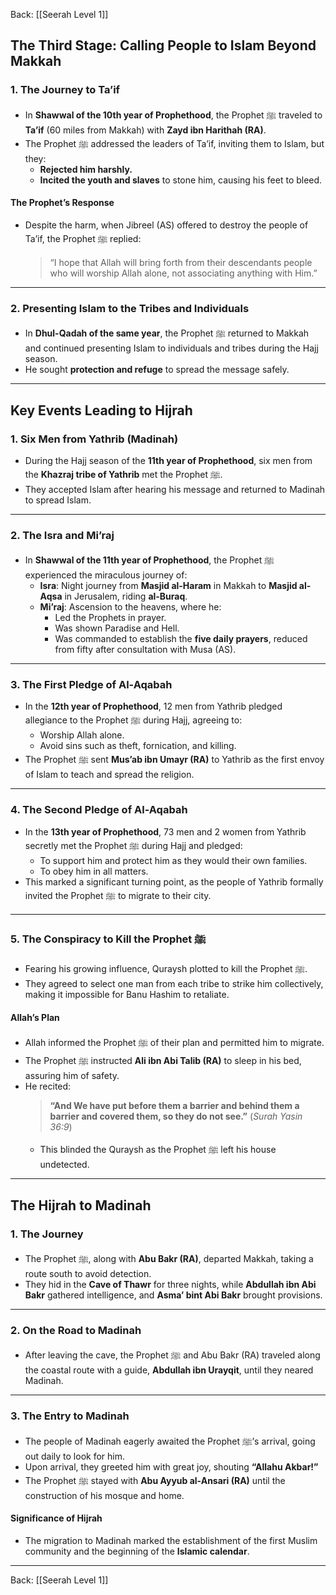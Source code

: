 Back: [[Seerah Level 1]]

## **The Third Stage: Calling People to Islam Beyond Makkah**  

### **1. The Journey to Ta’if**  
- In **Shawwal of the 10th year of Prophethood**, the Prophet ﷺ traveled to **Ta’if** (60 miles from Makkah) with **Zayd ibn Harithah (RA)**.  
- The Prophet ﷺ addressed the leaders of Ta’if, inviting them to Islam, but they:  
  - **Rejected him harshly.**  
  - **Incited the youth and slaves** to stone him, causing his feet to bleed.  

#### **The Prophet’s Response**  
- Despite the harm, when Jibreel (AS) offered to destroy the people of Ta’if, the Prophet ﷺ replied:  
  > “I hope that Allah will bring forth from their descendants people who will worship Allah alone, not associating anything with Him.”

---

### **2. Presenting Islam to the Tribes and Individuals**  
- In **Dhul-Qadah of the same year**, the Prophet ﷺ returned to Makkah and continued presenting Islam to individuals and tribes during the Hajj season.  
- He sought **protection and refuge** to spread the message safely.  

---

## **Key Events Leading to Hijrah**  

### **1. Six Men from Yathrib (Madinah)**  
- During the Hajj season of the **11th year of Prophethood**, six men from the **Khazraj tribe of Yathrib** met the Prophet ﷺ.  
- They accepted Islam after hearing his message and returned to Madinah to spread Islam.  

---

### **2. The Isra and Mi’raj**  
- In **Shawwal of the 11th year of Prophethood**, the Prophet ﷺ experienced the miraculous journey of:  
  - **Isra**: Night journey from **Masjid al-Haram** in Makkah to **Masjid al-Aqsa** in Jerusalem, riding **al-Buraq**.  
  - **Mi’raj**: Ascension to the heavens, where he:  
    - Led the Prophets in prayer.  
    - Was shown Paradise and Hell.  
    - Was commanded to establish the **five daily prayers**, reduced from fifty after consultation with Musa (AS).  

---

### **3. The First Pledge of Al-Aqabah**  
- In the **12th year of Prophethood**, 12 men from Yathrib pledged allegiance to the Prophet ﷺ during Hajj, agreeing to:  
  - Worship Allah alone.  
  - Avoid sins such as theft, fornication, and killing.  
- The Prophet ﷺ sent **Mus’ab ibn Umayr (RA)** to Yathrib as the first envoy of Islam to teach and spread the religion.

---

### **4. The Second Pledge of Al-Aqabah**  
- In the **13th year of Prophethood**, 73 men and 2 women from Yathrib secretly met the Prophet ﷺ during Hajj and pledged:  
  - To support him and protect him as they would their own families.  
  - To obey him in all matters.  
- This marked a significant turning point, as the people of Yathrib formally invited the Prophet ﷺ to migrate to their city.

---

### **5. The Conspiracy to Kill the Prophet ﷺ**  
- Fearing his growing influence, Quraysh plotted to kill the Prophet ﷺ.  
- They agreed to select one man from each tribe to strike him collectively, making it impossible for Banu Hashim to retaliate.  

#### **Allah’s Plan**  
- Allah informed the Prophet ﷺ of their plan and permitted him to migrate.  
- The Prophet ﷺ instructed **Ali ibn Abi Talib (RA)** to sleep in his bed, assuring him of safety.  
- He recited:  
  > **“And We have put before them a barrier and behind them a barrier and covered them, so they do not see.”** (*Surah Yasin 36:9*)  
  - This blinded the Quraysh as the Prophet ﷺ left his house undetected.  

---

## **The Hijrah to Madinah**  

### **1. The Journey**  
- The Prophet ﷺ, along with **Abu Bakr (RA)**, departed Makkah, taking a route south to avoid detection.  
- They hid in the **Cave of Thawr** for three nights, while **Abdullah ibn Abi Bakr** gathered intelligence, and **Asma’ bint Abi Bakr** brought provisions.  

---

### **2. On the Road to Madinah**  
- After leaving the cave, the Prophet ﷺ and Abu Bakr (RA) traveled along the coastal route with a guide, **Abdullah ibn Urayqit**, until they neared Madinah.  

---

### **3. The Entry to Madinah**  
- The people of Madinah eagerly awaited the Prophet ﷺ’s arrival, going out daily to look for him.  
- Upon arrival, they greeted him with great joy, shouting **“Allahu Akbar!”**  
- The Prophet ﷺ stayed with **Abu Ayyub al-Ansari (RA)** until the construction of his mosque and home.  

#### **Significance of Hijrah**  
- The migration to Madinah marked the establishment of the first Muslim community and the beginning of the **Islamic calendar**.

---

Back: [[Seerah Level 1]]